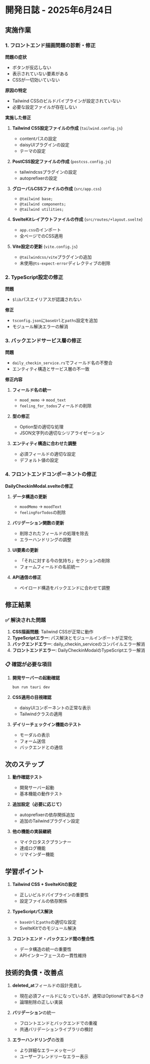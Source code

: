 # 開発日誌 - 2025年6月24日

## 実施作業

### 1. フロントエンド描画問題の診断・修正

**問題の症状**
- ボタンが反応しない
- 表示されていない要素がある
- CSSが一切効いていない

**原因の特定**
- Tailwind CSSのビルドパイプラインが設定されていない
- 必要な設定ファイルが存在しない

**実施した修正**
1. **Tailwind CSS設定ファイルの作成** (`tailwind.config.js`)
   - contentパスの設定
   - daisyUIプラグインの設定
   - テーマの設定

2. **PostCSS設定ファイルの作成** (`postcss.config.js`)
   - tailwindcssプラグインの設定
   - autoprefixerの設定

3. **グローバルCSSファイルの作成** (`src/app.css`)
   - `@tailwind base;`
   - `@tailwind components;`
   - `@tailwind utilities;`

4. **SvelteKitレイアウトファイルの作成** (`src/routes/+layout.svelte`)
   - `app.css`のインポート
   - 全ページでのCSS適用

5. **Vite設定の更新** (`vite.config.js`)
   - `@tailwindcss/vite`プラグインの追加
   - 未使用`@ts-expect-error`ディレクティブの削除

### 2. TypeScript設定の修正

**問題**
- `$lib`パスエイリアスが認識されない

**修正**
- `tsconfig.json`に`baseUrl`と`paths`設定を追加
- モジュール解決エラーの解消

### 3. バックエンドサービス層の修正

**問題**
- `daily_checkin_service.rs`でフィールド名の不整合
- エンティティ構造とサービス層の不一致

**修正内容**
1. **フィールド名の統一**
   - `mood_memo` → `mood_text`
   - `feeling_for_todos`フィールドの削除

2. **型の修正**
   - Option型の適切な処理
   - JSON文字列の適切なシリアライゼーション

3. **エンティティ構造に合わせた調整**
   - 必須フィールドの適切な設定
   - デフォルト値の設定

### 4. フロントエンドコンポーネントの修正

**DailyCheckinModal.svelteの修正**
1. **データ構造の更新**
   - `moodMemo` → `moodText`
   - `feelingForTodos`の削除

2. **バリデーション関数の更新**
   - 削除されたフィールドの処理を除去
   - エラーハンドリングの調整

3. **UI要素の更新**
   - 「それに対する今の気持ち」セクションの削除
   - フォームフィールドの名前統一

4. **API通信の修正**
   - ペイロード構造をバックエンドに合わせて調整

## 修正結果

### ✅ 解決された問題
1. **CSS描画問題**: Tailwind CSSが正常に動作
2. **TypeScriptエラー**: パス解決とモジュールインポートが正常化
3. **バックエンドエラー**: daily_checkin_serviceのコンパイルエラー解消
4. **フロントエンドエラー**: DailyCheckinModalのTypeScriptエラー解消

### 📋 確認が必要な項目
1. **開発サーバーの起動確認**
   ```bash
   bun run tauri dev
   ```

2. **CSS適用の目視確認**
   - daisyUIコンポーネントの正常な表示
   - Tailwindクラスの適用

3. **デイリーチェックイン機能のテスト**
   - モーダルの表示
   - フォーム送信
   - バックエンドとの通信

## 次のステップ

1. **動作確認テスト**
   - 開発サーバー起動
   - 基本機能の動作テスト

2. **追加設定（必要に応じて）**
   - autoprefixerの依存関係追加
   - 追加のTailwindプラグイン設定

3. **他の機能の実装継続**
   - マイクロタスクプランナー
   - 達成ログ機能
   - リマインダー機能

## 学習ポイント

1. **Tailwind CSS + SvelteKitの設定**
   - 正しいビルドパイプラインの重要性
   - 設定ファイルの依存関係

2. **TypeScriptパス解決**
   - `baseUrl`と`paths`の適切な設定
   - SvelteKitでのモジュール解決

3. **フロントエンド・バックエンド間の整合性**
   - データ構造の統一の重要性
   - APIインターフェースの一貫性維持

## 技術的負債・改善点

1. **deleted_at**フィールドの設計見直し
   - 現在必須フィールドになっているが、通常はOptionalであるべき
   - 論理削除の正しい実装

2. **バリデーション**の統一
   - フロントエンドとバックエンドでの重複
   - 共通バリデーションライブラリの検討

3. **エラーハンドリング**の改善
   - より詳細なエラーメッセージ
   - ユーザーフレンドリーなエラー表示
